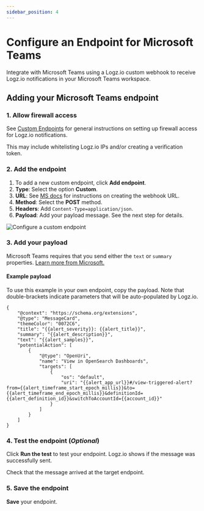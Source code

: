 ```yaml
---
sidebar_position: 4
---
```


# Configure an Endpoint for Microsoft Teams



Integrate with Microsoft Teams using a Logz.io custom webhook to receive Logz.io notifications in your Microsoft Teams workspace.


## Adding your Microsoft Teams endpoint

 
### 1. Allow firewall access

See [Custom Endpoints](https://docs.logz.io/user-guide/integrations/custom-endpoints.html) for general instructions on setting up firewall access for Logz.io notifications.

This may include whitelisting Logz.io IPs and/or creating a verification token.



### 2. Add the endpoint

1. To add a new custom endpoint, click **Add endpoint**.
2. **Type**: Select the option **Custom**.
3. **URL**: See [MS docs](https://docs.microsoft.com/en-us/microsoftteams/platform/webhooks-and-connectors/how-to/add-incoming-webhook) for instructions on creating the webhook URL.
4. **Method**: Select the **POST** method. 
5. **Headers**: Add `Content-Type=application/json`.
6. **Payload**: Add your payload message. See the next step for details.

![Configure a custom endpoint](https://dytvr9ot2sszz.cloudfront.net/logz-docs/notification-endpoints/ms-teams-endpoint.png)


### 3. Add your payload

Microsoft Teams requires that you send either the `text` or `summary` properties. [Learn more from Microsoft.](https://docs.microsoft.com/en-us/microsoftteams/platform/task-modules-and-cards/cards/cards-reference#office-365-connector-card)


#### Example payload

To use this example in your own endpoint, copy the payload. Note that double-brackets indicate parameters that will be auto-populated by Logz.io.

<!--{% raw %}-->

```
{
    "@context": "https://schema.org/extensions",
    "@type": "MessageCard",
    "themeColor": "0072C6",
    "title": "{{alert_severity}}: {{alert_title}}",
    "summary": "{{alert_description}}",
    "text": "{{alert_samples}}",
    "potentialAction": [
        {
            "@type": "OpenUri",
            "name": "View in OpenSearch Dashboards",
            "targets": [
                {
                    "os": "default",
                    "uri": "{{alert_app_url}}#/view-triggered-alert?from={{alert_timeframe_start_epoch_millis}}&to={{alert_timeframe_end_epoch_millis}}&definitionId={{alert_definition_id}}&switchToAccountId={{account_id}}"
                }
            ]
        }
    ]
}
```
<!-- {% endraw %}-->


### 4. Test the endpoint (_Optional_)

Click **Run the test** to test your endpoint. Logz.io shows if the message was successfully sent.

Check that the message arrived at the target endpoint.

### 5. Save the endpoint

**Save** your endpoint.
